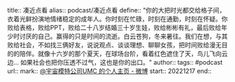 title:: 凑近点看
alias:: podcast/凑近点看
define:: "你的大把时光都交给格子间，衣着光鲜扮演地情绪稳定的成年人。你时刻在忙碌，时刻在通勤，时刻在怀疑。你败给表格，败给PPT，败给二十八岁结婚三十岁生娃，败给彬彬有礼，最后败给年少时讨厌的自己。赢得的只是时间的流逝。白云苍狗，冬来暑往。我们在想，与其败给社会，不如找三俩好友，说说观点、谈谈理想、聊聊女孩，把时间败给漫无目的的陪伴。就像十六岁的那个夏天，在球场台阶，看着红色遮住了天，鸟儿飞向云边... 如果社会也把你压透不过气，这也是你的出口。"
author:: 
tags:: #podcast
url:: 
mark:: [@宇宙模特公司UMC 的个人主页 - 微博](https://weibo.com/u/7509382049)
start:: 20221217
end::
